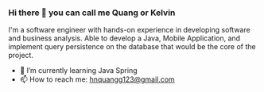 ### Hi there 👋 you can call me Quang or Kelvin

I'm a software engineer with hands-on experience in developing software and business analysis. Able to develop a Java, Mobile Application, and implement query persistence on the database that would be the core of the project.
- 🌱 I’m currently learning Java Spring
- 📫 How to reach me: hnquangg123@gmail.com

<!--
**Hnquangg123/Hnquangg123** is a ✨ _special_ ✨ repository because its `README.md` (this file) appears on your GitHub profile.

Here are some ideas to get you started:

- 🔭 I’m currently working on ...
- 🌱 I’m currently learning ...
- 👯 I’m looking to collaborate on ...
- 🤔 I’m looking for help with ...
- 💬 Ask me about ...
- 📫 How to reach me: ...
- 😄 Pronouns: ...
- ⚡ Fun fact: ...
-->
